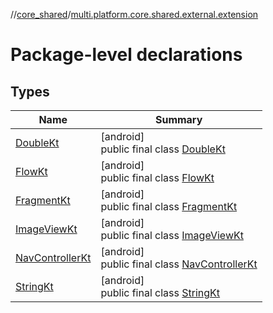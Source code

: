 //[core_shared](../../index.md)/[multi.platform.core.shared.external.extension](index.md)

# Package-level declarations

## Types

| Name | Summary |
|---|---|
| [DoubleKt](-double-kt/index.md) | [android]<br>public final class [DoubleKt](-double-kt/index.md) |
| [FlowKt](-flow-kt/index.md) | [android]<br>public final class [FlowKt](-flow-kt/index.md) |
| [FragmentKt](-fragment-kt/index.md) | [android]<br>public final class [FragmentKt](-fragment-kt/index.md) |
| [ImageViewKt](-image-view-kt/index.md) | [android]<br>public final class [ImageViewKt](-image-view-kt/index.md) |
| [NavControllerKt](-nav-controller-kt/index.md) | [android]<br>public final class [NavControllerKt](-nav-controller-kt/index.md) |
| [StringKt](-string-kt/index.md) | [android]<br>public final class [StringKt](-string-kt/index.md) |
